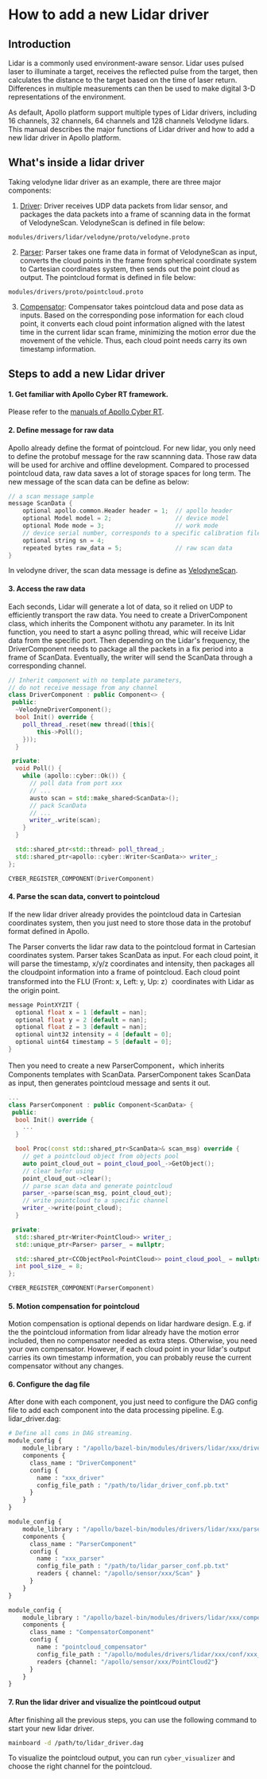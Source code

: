 # How to add a new Lidar driver

## Introduction

Lidar is a commonly used environment-aware sensor. Lidar uses pulsed laser to illuminate a target, receives the reflected pulse from the target, then calculates the distance to the target based on the time of laser return. Differences in multiple measurements can then be used to make digital 3-D representations of the environment.

As default, Apollo platform support multiple types of Lidar drivers, including 16 channels, 32 channels, 64 channels and 128 channels Velodyne lidars. This manual describes the major functions of Lidar driver and how to add a new lidar driver in Apollo platform.

## What's inside a lidar driver

Taking velodyne lidar driver as an example, there are three major components:

1. [Driver](../../modules/drivers/lidar/velodyne/driver): Driver receives UDP data packets from lidar sensor, and packages the data packets into a frame of scanning data in the format of VelodyneScan. VelodyneScan is defined in file below:
```
modules/drivers/lidar/velodyne/proto/velodyne.proto
```

2. [Parser](../../modules/drivers/lidar/velodyne/parser): Parser takes one frame data in format of VelodyneScan as input, converts the cloud points in the frame from spherical coordinate system to Cartesian coordinates system, then sends out the point cloud as output. The pointcloud format is defined in file below:
```
modules/drivers/proto/pointcloud.proto
```

3. [Compensator](../../modules/drivers/lidar/velodyne/compensator): Compensator takes pointcloud data and pose data as inputs. Based on the corresponding pose information for each cloud point, it converts each cloud point information aligned with the latest time in the current lidar scan frame, minimizing the motion error due the movement of the vehicle. Thus, each cloud point needs carry its own timestamp information.

## Steps to add a new Lidar driver

#### 1. Get familiar with Apollo Cyber RT framework.

Please refer to the [manuals of Apollo Cyber RT](../cyber/README.md).


#### 2. Define message for raw data

Apollo already define the format of pointcloud. For new lidar, you only need to define the protobuf message for the raw scannning data. Those raw data will be used for archive and offline development. Compared to processed pointcloud data, raw data saves a lot of storage spaces for long term. The new message of the scan data can be define as below:

```c++
// a scan message sample
message ScanData {
	optional apollo.common.Header header = 1;  // apollo header
	optional Model model = 2;                  // device model
	optional Mode mode = 3;                    // work mode
	// device serial number, corresponds to a specific calibration file
	optional string sn = 4;
	repeated bytes raw_data = 5;               // raw scan data
}
```

In velodyne driver, the scan data message is define as [VelodyneScan](../../modules/drivers/lidar/velodyne/proto/velodyne.proto#L29).

#### 3. Access the raw data

Each seconds, Lidar will generate a lot of data, so it relied on UDP to efficiently transport the raw data. You need to create a DriverComponent class, which inherits the Component withotu any parameter. In its Init function, you need to start a async polling thread, whic will receive Lidar data from the specific port. Then depending on the Lidar's frequency, the DriverComponent needs to package all the packets in a fix period into a frame of ScanData. Eventually, the writer will send the ScanData through a corresponding channel.

```c++
// Inherit component with no template parameters,
// do not receive message from any channel
class DriverComponent : public Component<> {
 public:
  ~VelodyneDriverComponent();
  bool Init() override {
  	poll_thread_.reset(new thread([this]{
  		this->Poll();
  	}));
  }

 private:
  void Poll() {
  	while (apollo::cyber::Ok()) {
  	  // poll data from port xxx
  	  // ...
  	  austo scan = std::make_shared<ScanData>();
  	  // pack ScanData
  	  // ...
  	  writer_.write(scan);
  	}
  }

  std::shared_ptr<std::thread> poll_thread_;
  std::shared_ptr<apollo::cyber::Writer<ScanData>> writer_;
};

CYBER_REGISTER_COMPONENT(DriverComponent)
```

#### 4. Parse the scan data, convert to pointcloud

 If the new lidar driver already provides the pointcloud data in Cartesian coordinates system, then you just need to store those data in the protobuf format defined in Apollo.

The Parser converts the lidar raw data to the pointcloud format in Cartesian coordinates system. Parser takes ScanData as input. For each cloud point, it will parse the timestamp, x/y/z coordinates and intensity, then packages all the cloudpoint information into a frame of pointcloud. Each cloud point transformed into the FLU (Front: x, Left: y, Up: z）coordinates with Lidar as the origin point.

```c++
message PointXYZIT {
  optional float x = 1 [default = nan];
  optional float y = 2 [default = nan];
  optional float z = 3 [default = nan];
  optional uint32 intensity = 4 [default = 0];
  optional uint64 timestamp = 5 [default = 0];
}
```

Then you need to create a new ParserComponent，which inherits Components templates with ScanData. ParserComponent takes ScanData as input, then generates pointcloud message and sents it out.

```c++
...
class ParserComponent : public Component<ScanData> {
 public:
  bool Init() override {
  	...
  }

  bool Proc(const std::shared_ptr<ScanData>& scan_msg) override {
    // get a pointcloud object from objects pool
  	auto point_cloud_out = point_cloud_pool_->GetObject();
  	// clear befor using
  	point_cloud_out->clear();
  	// parse scan data and generate pointcloud
  	parser_->parse(scan_msg, point_cloud_out);
  	// write pointcloud to a specific channel
  	writer_->write(point_cloud);
  }

 private:
  std::shared_ptr<Writer<PointCloud>> writer_;
  std::unique_ptr<Parser> parser_ = nullptr;

  std::shared_ptr<CCObjectPool<PointCloud>> point_cloud_pool_ = nullptr;
  int pool_size_ = 8;
};

CYBER_REGISTER_COMPONENT(ParserComponent)
```

#### 5. Motion compensation for pointcloud

Motion compensation is optional depends on lidar hardware design. E.g. if the the pointcloud information from lidar already have the motion error included, then no compensator needed as extra steps. Otherwise, you need your own compensator. However, if each cloud point in your lidar's output carries its own timestamp information, you can probably reuse the current compensator without any changes.

#### 6. Configure the dag file

After done with each component, you just need to configure the DAG config file to add each component into the data processing pipeline. E.g.  lidar_driver.dag:

```python
# Define all coms in DAG streaming.
module_config {
    module_library : "/apollo/bazel-bin/modules/drivers/lidar/xxx/driver/libxxx_driver_component.so"
    components {
      class_name : "DriverComponent"
      config {
        name : "xxx_driver"
        config_file_path : "/path/to/lidar_driver_conf.pb.txt"
      }
    }
}

module_config {
    module_library : "/apollo/bazel-bin/modules/drivers/lidar/xxx/parser/libxxx_parser_component.so"
    components {
      class_name : "ParserComponent"
      config {
        name : "xxx_parser"
        config_file_path : "/path/to/lidar_parser_conf.pb.txt"
        readers { channel: "/apollo/sensor/xxx/Scan" }
      }
    }
}

module_config {
    module_library : "/apollo/bazel-bin/modules/drivers/lidar/xxx/compensator/libxxx_compensator_component.so"
    components {
      class_name : "CompensatorComponent"
      config {
        name : "pointcloud_compensator"
        config_file_path : "/apollo/modules/drivers/lidar/xxx/conf/xxx_compensator_conf.pb.txt"
        readers {channel: "/apollo/sensor/xxx/PointCloud2"}
      }
    }
}
```

#### 7. Run the lidar driver and visualize the pointlcoud output

After finishing all the previous steps, you can use the following command to start your new lidar driver.

```bash
mainboard -d /path/to/lidar_driver.dag
```
To visualize the pointcloud output, you can run `cyber_visualizer` and choose the right channel for the pointcloud.
